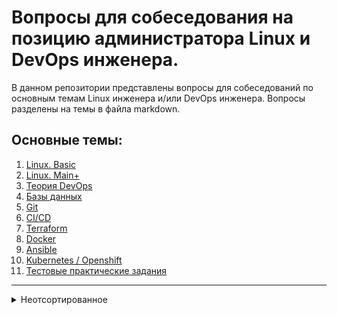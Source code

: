# Вопросы для собеседования на позицию администратора Linux и DevOps инженера.

В данном репозитории представлены вопросы для собеседований по основным темам Linux инженера и/или DevOps инженера. Вопросы разделены на темы в файла markdown.

## Основные темы:
1. [Linux. Basic](questions/linux.basic.md)
2. [Linux. Main+](questions/linux.mainPlus.md)
3. [Теория DevOps](questions/theoryDevOps.md)
4. [Базы данных](questions/databases.md)
5. [Git](questions/git.md)
6. [CI/CD](questions/cicd.md)
7. [Terraform](questions/terraform.md)
8. [Docker](questions/docker.md)
9. [Ansible](questions/ansible.md)
10. [Kubernetes / Openshift](questions/kubernetes.md)
11. [Тестовые практические задания](questions/practice.md)

---

<details>
  <summary>Неотсортированное</summary>

1. Какими файрволами работал? Какие у iptables есть цепочки и таблицы и для чего нужны? Как сделать NAT?
2. Какими способами можно организовать балансировку?

3. Назовите главные отличия Nginx от Apache. Асинхронный принцир работы Nginx в отличии от Apache.

<details>
  <summary>Ответ</summary>

!!! Добавить описание !!!
Выжимку отсюда можно взять: https://habr.com/ru/post/267721/

</details>

4. Имеете ли вы опыт построения отказоустойчивых решений с БД MySQL, PostgreSQL? Если да, какие решения использовали?

5. Имеете ли вы опыт построения и/или сопровождения высоконагруженных веб-проектов? Если да, опишите ваш опыт.

6. Работа со списками (добавить, удалить, найти определенный, етс.) в ansible?

7. Как, по какому критерию выбрать балансировщик из haproxy, httpd, nginx?

</details>